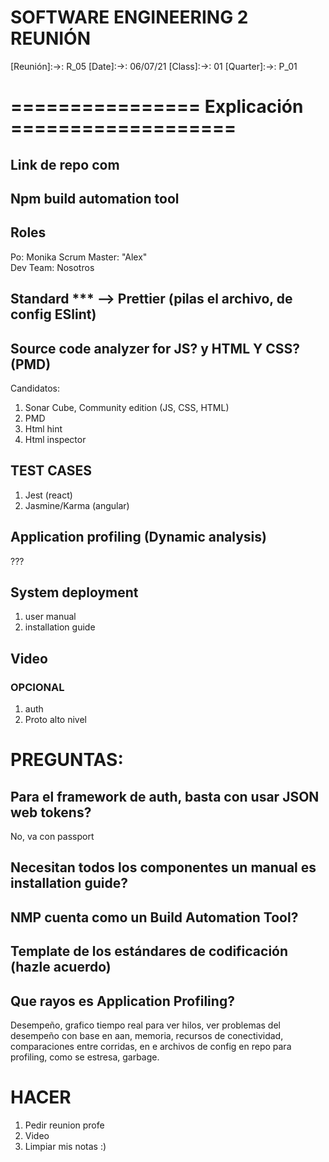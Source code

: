 # SOFTWARE ENGINEERING 2 REUNIÓN

[Reunión]:->: R_05
[Date]:->: 06/07/21
[Class]:->: 01
[Quarter]:->: P_01

# ================ Explicación ===================

## Link de repo com

## Npm build automation tool

## Roles

Po: Monika
Scrum Master: "Alex"  
Dev Team: Nosotros

## Standard \*\*\* --> Prettier (pilas el archivo, de config ESlint)

## Source code analyzer for JS? y HTML Y CSS? (PMD)

Candidatos:

1. Sonar Cube, Community edition (JS, CSS, HTML)
2. PMD
3. Html hint
4. Html inspector

## TEST CASES

1. Jest (react)
2. Jasmine/Karma (angular)

## Application profiling (Dynamic analysis)

???

## System deployment

1. user manual
2. installation guide

## Video

### OPCIONAL

1. auth
2. Proto alto nivel

# PREGUNTAS:

## Para el framework de auth, basta con usar JSON web tokens?

No, va con passport

## Necesitan todos los componentes un manual es installation guide?

## NMP cuenta como un Build Automation Tool?

## Template de los estándares de codificación (hazle acuerdo)

## Que rayos es Application Profiling?

Desempeño, grafico tiempo real para ver hilos, ver problemas del desempeño con base en aan, memoria, recursos de conectividad, comparaciones entre corridas, en e
archivos de config en repo para profiling, como se estresa, garbage.

# HACER

1. Pedir reunion profe
2. Video
3. Limpiar mis notas :)
